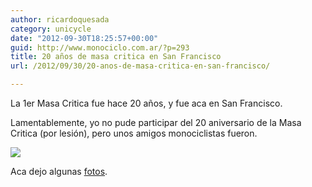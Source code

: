 ```yaml
---
author: ricardoquesada
category: unicycle
date: "2012-09-30T18:25:57+00:00"
guid: http://www.monociclo.com.ar/?p=293
title: 20 años de masa critica en San Francisco
url: /2012/09/30/20-anos-de-masa-critica-en-san-francisco/

---
```

La 1er Masa Critica fue hace 20 años, y fue aca en San Francisco.

Lamentablemente, yo no pude participar del 20 aniversario de la Masa Critica (por lesión), pero unos amigos monociclistas fueron.

![](https://lh6.googleusercontent.com/-S7Zgxox1jAw/UGdLvrh8hhI/AAAAAAAApak/uYjGYOVeE6g/s800/IMG_1792.JPG)

Aca dejo algunas [fotos](https://photos.app.goo.gl/N4jRn8eLkFV1mhNt6).
